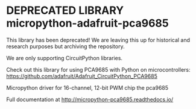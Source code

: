 
DEPRECATED LIBRARY micropython-adafruit-pca9685
===============================================

This library has been deprecated! We are leaving this up for historical and research purposes but archiving the repository.

We are only supporting CircuitPython libraries.

Check out this library for using PCA9685 with Python on microcontrollers: https://github.com/adafruit/Adafruit_CircuitPython_PCA9685


Micropython driver for 16-channel, 12-bit PWM chip the pca9685

Full documentation at http://micropython-pca9685.readthedocs.io/
